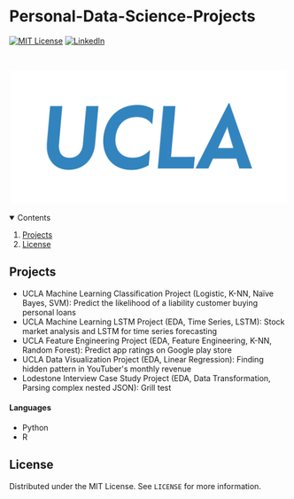 # Personal-Data-Science-Projects

[![MIT License][license-shield]][license-url]
[![LinkedIn][linkedin-shield]][linkedin-url]

<br />
<p align="center">
  <a href="https://github.com/xtronaltic/UCLA-Projects/blob/main/README.md">
    <img src="Resources/UCLA%20Logo.jpg" width="500" height="240">
  </a>
</p>

<details open="open">
  <summary>Contents</summary>
  <ol>
    <li>
      <a href="#Projects">Projects</a>
    </li>
    <li><a href="#license">License</a></li>
  </ol>
</details>

## Projects

* UCLA Machine Learning Classification Project (Logistic, K-NN, Naïve Bayes, SVM): Predict the likelihood of a liability customer buying personal loans
* UCLA Machine Learning LSTM Project (EDA, Time Series, LSTM): Stock market analysis and LSTM for time series forecasting
* UCLA Feature Engineering Project (EDA, Feature Engineering, K-NN, Random Forest): Predict app ratings on Google play store
* UCLA Data Visualization Project (EDA, Linear Regression): Finding hidden pattern in YouTuber's monthly revenue
* Lodestone Interview Case Study Project (EDA, Data Transformation, Parsing complex nested JSON): Grill test

#### Languages

* Python
* R

## License

Distributed under the MIT License. See `LICENSE` for more information.

[license-shield]: https://img.shields.io/github/license/othneildrew/Best-README-Template.svg?style=for-the-badge
[license-url]: https://github.com/xtronaltic/Personal-Data-Science-Projects/blob/main/LICENSE
[linkedin-shield]: https://img.shields.io/badge/-LinkedIn-black.svg?style=for-the-badge&logo=linkedin&colorB=555
[linkedin-url]: https://www.linkedin.com/in/gaitianpeng
